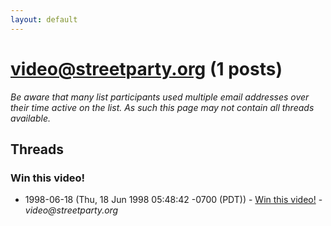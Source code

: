```yaml
---
layout: default
---
```


# video@streetparty.org (1 posts)

_Be aware that many list participants used multiple email addresses over their time active on the list. As such this page may not contain all threads available._

## Threads

### Win this video!
+ 1998-06-18 (Thu, 18 Jun 1998 05:48:42 -0700 (PDT)) - [Win this video!](/archive/1998/06/985468e4fe9051fa43720782712147fc5b3a969ddbe7d2830a30ede845510da9) - _video@streetparty.org_

